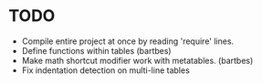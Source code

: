 # TODO

- Compile entire project at once by reading 'require' lines.
- Define functions within tables (bartbes)
- Make math shortcut modifier work with metatables. (bartbes)
- Fix indentation detection on multi-line tables
